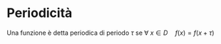 # Periodicità
Una funzione è detta periodica di periodo $\tau$ se $\forall\ x\in D\quad f(x)=f(x+\tau)$